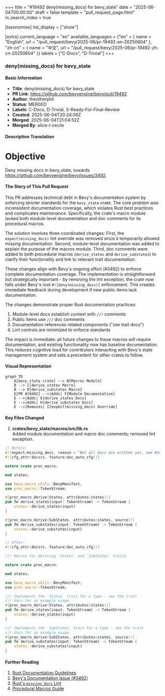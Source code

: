 +++
title = "#19492 deny(missing_docs) for bevy_state"
date = "2025-06-04T00:00:00"
draft = false
template = "pull_request_page.html"
in_search_index = true

[taxonomies]
list_display = ["show"]

[extra]
current_language = "en"
available_languages = {"en" = { name = "English", url = "/pull_request/bevy/2025-06/pr-19492-en-20250604" }, "zh-cn" = { name = "中文", url = "/pull_request/bevy/2025-06/pr-19492-zh-cn-20250604" }}
labels = ["C-Docs", "D-Trivial"]
+++

### deny(missing_docs) for bevy_state

#### Basic Information
- **Title**: deny(missing_docs) for bevy_state
- **PR Link**: https://github.com/bevyengine/bevy/pull/19492
- **Author**: theotherphil
- **Status**: MERGED
- **Labels**: C-Docs, D-Trivial, S-Ready-For-Final-Review
- **Created**: 2025-06-04T20:24:06Z
- **Merged**: 2025-06-04T21:04:52Z
- **Merged By**: alice-i-cecile

#### Description Translation
# Objective

Deny missing docs in bevy_state, towards https://github.com/bevyengine/bevy/issues/3492.


#### The Story of This Pull Request
This PR addresses technical debt in Bevy's documentation system by enforcing stricter standards for the `bevy_state` crate. The core problem was inconsistent documentation coverage, which violates Rust best practices and complicates maintenance. Specifically, the crate's macro module lacked both module-level documentation and doc comments for its procedural macros.

The solution involves three coordinated changes: First, the `expect(missing_docs)` lint override was removed since it temporarily allowed missing documentation. Second, module-level documentation was added to explain the purpose of the macros module. Third, doc comments were added to both procedural macros (`derive_states` and `derive_substates`) to clarify their functionality and link to relevant trait documentation.

These changes align with Bevy's ongoing effort (#3492) to enforce complete documentation coverage. The implementation is straightforward but strategically important - by removing the lint exception, the crate now falls under Bevy's root `#![deny(missing_docs)]` enforcement. This creates immediate feedback during development if new public items lack documentation.

The changes demonstrate proper Rust documentation practices:
1. Module-level docs establish context with `//!` comments
2. Public items use `///` doc comments
3. Documentation references related components ("see trait docs")
4. Lint controls are minimized to enforce standards

The impact is immediate: all future changes to these macros will require documentation, and existing functionality now has baseline documentation. This reduces cognitive load for contributors interacting with Bevy's state management system and sets a precedent for other crates to follow.

#### Visual Representation
```mermaid
graph TD
    A[bevy_state crate] --> B[Macros Module]
    B --> C[derive_states Macro]
    B --> D[derive_substates Macro]
    E[PR #19492] -->|Adds| F[Module Documentation]
    E -->|Adds| G[derive_states Docs]
    E -->|Adds| H[derive_substates Docs]
    E -->|Removes| I[expect(missing_docs) Override]
```

#### Key Files Changed
1. **crates/bevy_state/macros/src/lib.rs**  
   Added module documentation and macro doc comments; removed lint exception.

```rust
// Before:
#![expect(missing_docs, reason = "Not all docs are written yet, see #3492.")]
#![cfg_attr(docsrs, feature(doc_auto_cfg))]

extern crate proc_macro;

mod states;

use bevy_macro_utils::BevyManifest;
use proc_macro::TokenStream;

#[proc_macro_derive(States, attributes(states))]
pub fn derive_states(input: TokenStream) -> TokenStream {
    states::derive_states(input)
}

#[proc_macro_derive(SubStates, attributes(states, source))]
pub fn derive_substates(input: TokenStream) -> TokenStream {
    states::derive_substates(input)
}

// After:
#![cfg_attr(docsrs, feature(doc_auto_cfg))]

//! Macros for deriving `States` and `SubStates` traits.

extern crate proc_macro;

mod states;

use bevy_macro_utils::BevyManifest;
use proc_macro::TokenStream;

/// Implements the `States` trait for a type - see the trait
/// docs for an example usage.
#[proc_macro_derive(States, attributes(states))]
pub fn derive_states(input: TokenStream) -> TokenStream {
    states::derive_states(input)
}

/// Implements the `SubStates` trait for a type - see the trait
/// docs for an example usage.
#[proc_macro_derive(SubStates, attributes(states, source))]
pub fn derive_substates(input: TokenStream) -> TokenStream {
    states::derive_substates(input)
}
```

#### Further Reading
1. [Rust Documentation Guidelines](https://rust-lang.github.io/api-guidelines/documentation.html)  
2. [Bevy's Documentation Issue (#3492)](https://github.com/bevyengine/bevy/issues/3492)  
3. [Rust's `missing_docs` Lint](https://doc.rust-lang.org/rustc/lints/listing/allowed-by-default.html#missing-docs)  
4. [Procedural Macros Guide](https://doc.rust-lang.org/reference/procedural-macros.html)